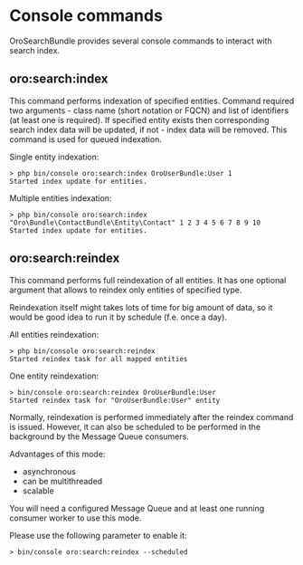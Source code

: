 Console commands
================

OroSearchBundle provides several console commands to interact with search index.

oro:search:index
----------------

This command performs indexation of specified entities. Command required two arguments - class name
(short notation or FQCN) and list of identifiers (at least one is required). If specified entity exists
then corresponding search index data will be updated, if not - index data will be removed. This command is used
for queued indexation.

Single entity indexation:
```
> php bin/console oro:search:index OroUserBundle:User 1
Started index update for entities.

```

Multiple entities indexation:
```
> php bin/console oro:search:index "Oro\Bundle\ContactBundle\Entity\Contact" 1 2 3 4 5 6 7 8 9 10
Started index update for entities.

```

oro:search:reindex
------------------

This command performs full reindexation of all entities. It has one optional argument that allows to reindex
only entities of specified type.

Reindexation itself might takes lots of time for big amount of data, so it would be good idea to run it by schedule
(f.e. once a day).

All entities reindexation:
```
> php bin/console oro:search:reindex
Started reindex task for all mapped entities

```

One entity reindexation:
```
> bin/console oro:search:reindex OroUserBundle:User
Started reindex task for "OroUserBundle:User" entity

```

Normally, reindexation is performed immediately after the reindex command
is issued. However, it can also be scheduled to be 
performed in the background by the Message Queue consumers.

Advantages of this mode:
* asynchronous
* can be multithreaded
* scalable

You will need a configured Message Queue and at least one running consumer worker to use this mode.

Please use the following parameter to enable it:
```
> bin/console oro:search:reindex --scheduled

```
